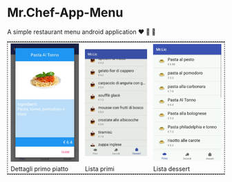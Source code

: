 # Mr.Chef-App-Menu
A simple restaurant menu android application :heart: :spaghetti: :poultry_leg:
<p>
   <table style="width:100%; border: 1px dashed">
    <tr>
      <th><img src="https://github.com/cicciog/Mr.Chef-App-Menu/blob/master/images/index1.jpeg"></th>
      <th><img src="https://github.com/cicciog/Mr.Chef-App-Menu/blob/master/images/index2.jpeg"></th>
      <th><img src="https://github.com/cicciog/Mr.Chef-App-Menu/blob/master/images/index3.jpeg"></th>
    </tr>
    <tr>
      <td>Dettagli primo piatto</td>
      <td>Lista primi</td>
      <td>Lista dessert</td>
     </tr>
</table> 
</p>
